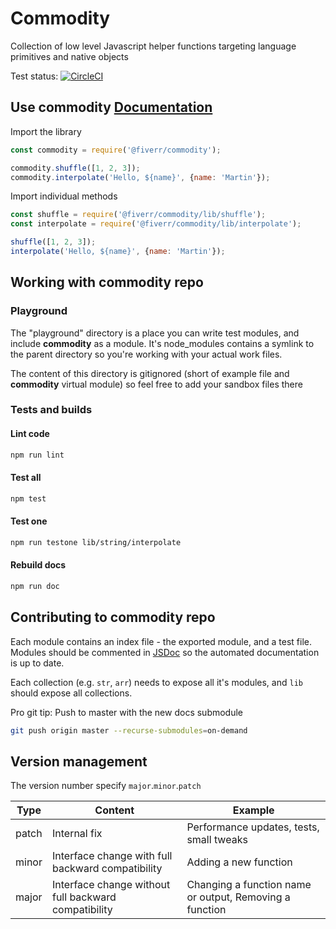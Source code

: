 # Commodity
Collection of low level Javascript helper functions targeting language primitives and native objects

Test status: [![CircleCI](https://circleci.com/gh/fiverr/commodity.svg?style=svg)](https://circleci.com/gh/fiverr/commodity)

## Use commodity [Documentation](https://fiverr.github.io/commodity/)

Import the library
```javascript
const commodity = require('@fiverr/commodity');

commodity.shuffle([1, 2, 3]);
commodity.interpolate('Hello, ${name}', {name: 'Martin'});
```

Import individual methods
```javascript
const shuffle = require('@fiverr/commodity/lib/shuffle');
const interpolate = require('@fiverr/commodity/lib/interpolate');

shuffle([1, 2, 3]);
interpolate('Hello, ${name}', {name: 'Martin'});
```

## Working with __commodity__ repo

### Playground
The "playground" directory is a place you can write test modules, and include __commodity__ as a module.
It's node_modules contains a symlink to the parent directory so you're working with your actual work files.

The content of this directory is gitignored (short of example file and __commodity__ virtual module) so feel free to add your sandbox files there

### Tests and builds

#### Lint code
```sh
npm run lint
```

#### Test all
```sh
npm test
```

#### Test one
```sh
npm run testone lib/string/interpolate
```

#### Rebuild docs
```sh
npm run doc
```
## Contributing to __commodity__ repo
Each module contains an index file - the exported module, and a test file.
Modules should be commented in [JSDoc](http://usejsdoc.org/) so the automated documentation is up to date.

Each collection (e.g. `str`, `arr`) needs to expose all it's modules, and `lib` should expose all collections.

Pro git tip: Push to master with the new docs submodule
```sh
git push origin master --recurse-submodules=on-demand
```

## Version management
The version number specify `major`.`minor`.`patch`

Type | Content | Example
---- | ------- | -----------
patch | Internal fix | Performance updates, tests, small tweaks
minor | Interface change with full backward compatibility | Adding a new function
major | Interface change without full backward compatibility | Changing a function name or output, Removing a function
